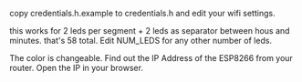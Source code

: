 copy credentials.h.example to credentials.h and edit your wifi settings.

this works for 2 leds per segment + 2 leds as separator between hous and minutes. that's 58 total. Edit NUM_LEDS for any other number of leds.

The color is changeable. Find out the IP Address of the ESP8266 from your router. Open the IP in your browser.
